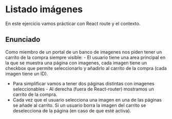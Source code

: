 # Listado imágenes 
En este ejercicio vamos prácticar con React route y el contexto.
## Enunciado
Como miembro de un portal de un banco de imagenes nos piden tener un carrito de la compra siempre
visible: - El usuario tiene una area principal en la que se muestra una página con imagenes, cada imagen
tiene un checkbox que permite seleccionarlo y añadirlo al carrito de la compra (cada imagen tiene un ID).
- Para simplificar vamos a tener dos páginas distintas con imagenes seleccionables - Al derecha
(fuera de React-router) mostramos un carrito de la compra.
- Cada vez que el usuario selecciona una imagen en una de las páginas se añade al carrito. Si un
usuario borra la imagen del carrito se deselecciona de la página (en caso de que esté activa).









